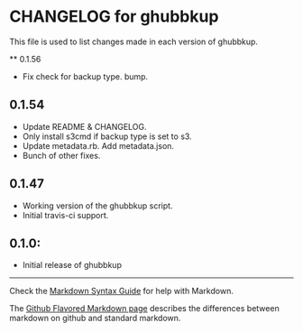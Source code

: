 # CHANGELOG for ghubbkup

This file is used to list changes made in each version of ghubbkup.

** 0.1.56
* Fix check for backup type. bump.
## 0.1.54
* Update README & CHANGELOG.
* Only install s3cmd if backup type is set to s3.
* Update metadata.rb. Add metadata.json.
* Bunch of other fixes.

## 0.1.47
* Working version of the ghubbkup script.
* Initial travis-ci support.

## 0.1.0:

* Initial release of ghubbkup

- - -
Check the [Markdown Syntax Guide](http://daringfireball.net/projects/markdown/syntax) for help with Markdown.

The [Github Flavored Markdown page](http://github.github.com/github-flavored-markdown/) describes the differences between markdown on github and standard markdown.
